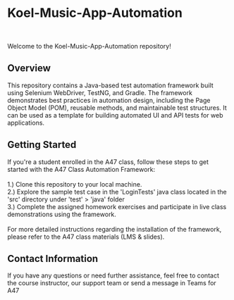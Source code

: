 <h1>Koel-Music-App-Automation</h1><br>

Welcome to the Koel-Music-App-Automation repository! <br>

<h2>Overview</h2>
This repository contains a Java-based test automation framework built using Selenium WebDriver, TestNG, and Gradle. The framework demonstrates best practices in automation design, including the Page Object Model (POM), reusable methods, and maintainable test structures. It can be used as a template for building automated UI and API tests for web applications.

<h2>Getting Started</h2>
If you're a student enrolled in the A47 class, follow these steps to get started with the A47 Class Automation Framework:<br><br>
1.) Clone this repository to your local machine. <br>
2.) Explore the sample test case in the 'LoginTests' java class located in the 'src' directory under 'test' > 'java' folder <br>
3.) Complete the assigned homework exercises and participate in live class demonstrations using the framework. <br><br>
For more detailed instructions regarding the installation of the framework, please refer to the A47 class materials (LMS & slides).

<h2>Contact Information</h2>
If you have any questions or need further assistance, feel free to contact the course instructor, our support team or send a message in Teams for A47  

